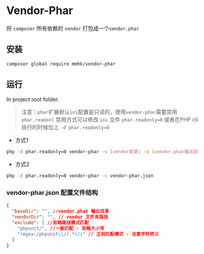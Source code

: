 # Vendor-Phar

将 `composer` 所有依赖的 `vendor` 打包成一个`vendor.phar`


## 安装

```bash
composer global require mmhk/vendor-phar
```

## 运行
In project root folder.

> 注意：`phar`扩展默认`ini`配置是只读的，使用`vendor-phar`需要禁用 `phar.readonl` 
> 禁用方式可以修改 `ini` 文件 `phar.readonly=0` 
> 或者在PHP cli 执行的时候加上 `-d phar.readonly=0`


- 方式1
```bash
php -d phar.readonly=0 vendor-phar -v [vendor目录] -o [vendor.phar输出目录]
```

- 方式2
```bash
php -d phar.readonly=0 vendor-phar -c vendor-phar.json
```

### vendor-phar.json 配置文件结构

```json
{
  "baseDir": "", //vendor.phat 输出目录
  "vendorDir": "", // vendor 文件夹路径
  "exclude": [ //忽略路径模式匹配
    "phpunit/", //一般匹配 - 忽略大小写
    "regex:/phpunit\\/(.*)/i" // 正则匹配模式 - 注意字符转义
  ]
}
```
